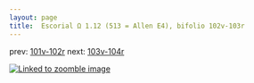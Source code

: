 ```yaml
---
layout: page
title:  Escorial Ω 1.12 (513 = Allen E4), bifolio 102v-103r
---
```


prev: [101v-102r](../101v-102r/) next: [103v-104r](../103v-104r/)



[![Linked to zoomble image](http://www.homermultitext.org/iipsrv?IIIF=/project/homer/pyramidal/deepzoom/hmt/e3bifolio/v1/E3_102v_103r.tif/full/2000,/0/default.jpg)](http://www.homermultitext.org/ict2/?urn=urn:cite2:hmt:e3bifolio.v1:E3_102v_103r)

